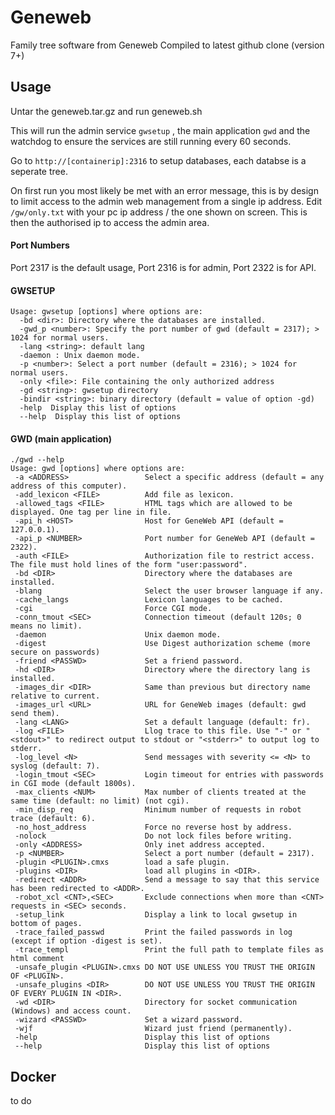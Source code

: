 # Geneweb
Family tree software from Geneweb Compiled to latest github clone (version 7+)

## Usage
Untar the geneweb.tar.gz and run geneweb.sh

This will run the admin service ````gwsetup```` , the main application ````gwd```` and the watchdog to ensure the services are still running every 60 seconds.

Go to ````http://[containerip]:2316```` to setup databases, each databse is a seperate tree.

On first run you most likely be met with an error message, this is by design to limit access to the admin web management from a single ip address. Edit `/gw/only.txt` with your pc ip address / the one shown on screen. This is then the authorised ip to access the admin area.

#### Port Numbers
Port 2317 is the default usage, Port 2316 is for admin, Port 2322 is for API.

#### GWSETUP
````
Usage: gwsetup [options] where options are:
  -bd <dir>: Directory where the databases are installed.
  -gwd_p <number>: Specify the port number of gwd (default = 2317); > 1024 for normal users.
  -lang <string>: default lang
  -daemon : Unix daemon mode.
  -p <number>: Select a port number (default = 2316); > 1024 for normal users.
  -only <file>: File containing the only authorized address
  -gd <string>: gwsetup directory
  -bindir <string>: binary directory (default = value of option -gd)
  -help  Display this list of options
  --help  Display this list of options
 ````

 #### GWD (main application)
 ````
 ./gwd --help
Usage: gwd [options] where options are:
  -a <ADDRESS>                 Select a specific address (default = any address of this computer).
  -add_lexicon <FILE>          Add file as lexicon.
  -allowed_tags <FILE>         HTML tags which are allowed to be displayed. One tag per line in file.
  -api_h <HOST>                Host for GeneWeb API (default = 127.0.0.1).
  -api_p <NUMBER>              Port number for GeneWeb API (default = 2322).
  -auth <FILE>                 Authorization file to restrict access. The file must hold lines of the form "user:password".
  -bd <DIR>                    Directory where the databases are installed.
  -blang                       Select the user browser language if any.
  -cache_langs                 Lexicon languages to be cached.
  -cgi                         Force CGI mode.
  -conn_tmout <SEC>            Connection timeout (default 120s; 0 means no limit).
  -daemon                      Unix daemon mode.
  -digest                      Use Digest authorization scheme (more secure on passwords)
  -friend <PASSWD>             Set a friend password.
  -hd <DIR>                    Directory where the directory lang is installed.
  -images_dir <DIR>            Same than previous but directory name relative to current.
  -images_url <URL>            URL for GeneWeb images (default: gwd send them).
  -lang <LANG>                 Set a default language (default: fr).
  -log <FILE>                  Llog trace to this file. Use "-" or "<stdout>" to redirect output to stdout or "<stderr>" to output log to stderr.
  -log_level <N>               Send messages with severity <= <N> to syslog (default: 7).
  -login_tmout <SEC>           Login timeout for entries with passwords in CGI mode (default 1800s).
  -max_clients <NUM>           Max number of clients treated at the same time (default: no limit) (not cgi).
  -min_disp_req                Minimum number of requests in robot trace (default: 6).
  -no_host_address             Force no reverse host by address.
  -nolock                      Do not lock files before writing.
  -only <ADDRESS>              Only inet address accepted.
  -p <NUMBER>                  Select a port number (default = 2317).
  -plugin <PLUGIN>.cmxs        load a safe plugin.
  -plugins <DIR>               load all plugins in <DIR>.
  -redirect <ADDR>             Send a message to say that this service has been redirected to <ADDR>.
  -robot_xcl <CNT>,<SEC>       Exclude connections when more than <CNT> requests in <SEC> seconds.
  -setup_link                  Display a link to local gwsetup in bottom of pages.
  -trace_failed_passwd         Print the failed passwords in log (except if option -digest is set). 
  -trace_templ                 Print the full path to template files as html comment 
  -unsafe_plugin <PLUGIN>.cmxs DO NOT USE UNLESS YOU TRUST THE ORIGIN OF <PLUGIN>.
  -unsafe_plugins <DIR>        DO NOT USE UNLESS YOU TRUST THE ORIGIN OF EVERY PLUGIN IN <DIR>.
  -wd <DIR>                    Directory for socket communication (Windows) and access count.
  -wizard <PASSWD>             Set a wizard password.
  -wjf                         Wizard just friend (permanently).
  -help                        Display this list of options
  --help                       Display this list of options
````

## Docker
 to do
